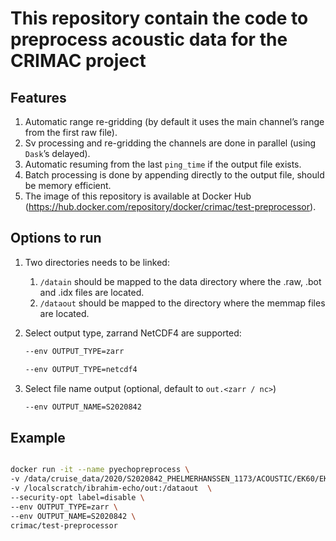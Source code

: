 # This repository contain the code to preprocess acoustic data for the CRIMAC project

## Features

1. Automatic range re-gridding (by default it uses the main channel’s range from the first raw file).
2. Sv processing and re-gridding the channels are done in parallel (using `Dask`’s delayed).
3. Automatic resuming from the last `ping_time` if the output file exists.
4. Batch processing is done by appending directly to the output file, should be memory efficient.
5. The image of this repository is available at Docker Hub (https://hub.docker.com/repository/docker/crimac/test-preprocessor).

## Options to run

1. Two directories needs to be linked:

    1. `/datain` should be mapped to the data directory where the .raw, .bot and .idx files are located.
    2. `/dataout` should be mapped to the directory where the memmap files are located.

2. Select output type, zarrand NetCDF4 are supported:

    ```bash
    --env OUTPUT_TYPE=zarr

    --env OUTPUT_TYPE=netcdf4
    ```

3. Select file name output (optional,  default to `out.<zarr / nc>`)

    ```bash
    --env OUTPUT_NAME=S2020842
    ```

## Example

```bash

docker run -it --name pyechopreprocess \
-v /data/cruise_data/2020/S2020842_PHELMERHANSSEN_1173/ACOUSTIC/EK60/EK60_RAWDATA:/datain \
-v /localscratch/ibrahim-echo/out:/dataout  \
--security-opt label=disable \
--env OUTPUT_TYPE=zarr \
--env OUTPUT_NAME=S2020842 \
crimac/test-preprocessor

```
